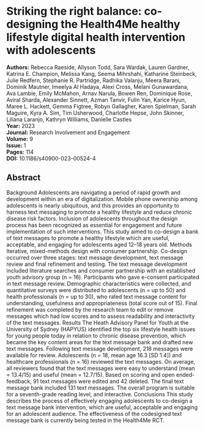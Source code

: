 # Striking the right balance: co-designing the Health4Me healthy lifestyle digital health intervention with adolescents

**Authors:** Rebecca Raeside, Allyson Todd, Sara Wardak, Lauren Gardner, Katrina E. Champion, Melissa Kang, Seema Mihrshahi, Katharine Steinbeck, Julie Redfern, Stephanie R. Partridge, Radhika Valanju, Meera Barani, Dominik Mautner, Imeelya Al Hadaya, Alexi Cross, Melani Gunawardana, Ava Lambie, Emily McMahon, Arnav Narula, Bowen Ren, Dominique Rose, Aviral Sharda, Alexander Sinnett, Azman Tanvir, Fulin Yan, Karice Hyun, Maree L. Hackett, Gemma Figtree, Robyn Gallagher, Karen Spielman, Sarah Maguire, Kyra A. Sim, Tim Usherwood, Charlotte Hepse, John Skinner, Liliana Laranjo, Kathryn Williams, Danielle Castles  
**Year:** 2023  
**Journal:** Research Involvement and Engagement  
**Volume:** 9  
**Issue:** 1  
**Pages:** 114  
**DOI:** 10.1186/s40900-023-00524-4  

## Abstract
Background Adolescents are navigating a period of rapid growth and development within an era of digitalization. Mobile phone ownership among adolescents is nearly ubiquitous, and this provides an opportunity to harness text messaging to promote a healthy lifestyle and reduce chronic disease risk factors. Inclusion of adolescents throughout the design process has been recognized as essential for engagement and future implementation of such interventions. This study aimed to co-design a bank of text messages to promote a healthy lifestyle which are useful, acceptable, and engaging for adolescents aged 12–18 years old.
Methods Iterative, mixed-methods design with consumer partnership. Co-design occurred over three stages: text message development, text message review and final refinement and testing. The text message development included literature searches and consumer partnership with an established youth advisory group (n = 16). Participants who gave e-consent participated in text message review. Demographic characteristics were collected, and quantitative surveys were distributed to adolescents (n = up to 50) and health professionals (n = up to 30), who rated text message content for understanding, usefulness and appropriateness (total score out of 15). Final refinement was completed by the research team to edit or remove messages which had low scores and to assess readability and interactivity of the text messages.
Results The Heath Advisory Panel for Youth at the University of Sydney (HAPYUS) identified the top six lifestyle health issues for young people today in relation to chronic disease prevention, which became the key content areas for the text message bank and drafted new text messages. Following text message development, 218 messages were available for review. Adolescents (n = 18, mean age 16.3 [SD 1.4]) and healthcare professionals (n = 16) reviewed the text messages. On average, all reviewers found that the text messages were easy to understand (mean = 13.4/15) and useful (mean = 12.7/15). Based on scoring and open ended-feedback, 91 text messages were edited and 42 deleted. The final text message bank included 131 text messages. The overall program is suitable for a seventh-grade reading level, and interactive.
Conclusions This study describes the process of effectively engaging adolescents to co-design a text message bank intervention, which are useful, acceptable and engaging for an adolescent audience. The effectiveness of the codesigned text message bank is currently being tested in the Health4Me RCT.

